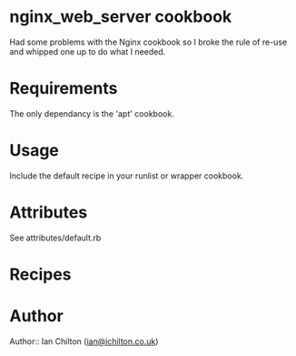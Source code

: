 # nginx_web_server cookbook

Had some problems with the Nginx cookbook so I broke the rule of re-use and whipped one up to do what I needed.

# Requirements

The only dependancy is the 'apt' cookbook.

# Usage

Include the default recipe in your runlist or wrapper cookbook.

# Attributes

See attributes/default.rb

# Recipes

# Author

Author:: Ian Chilton (<ian@ichilton.co.uk>)
